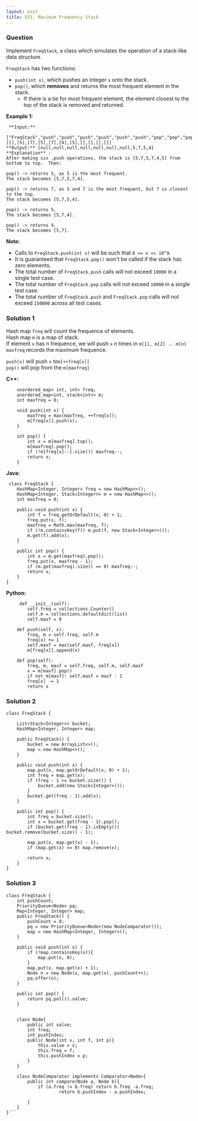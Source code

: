 ```yaml
---
layout: post
title: 931. Maximum Frequency Stack
---
```

### Question
Implement `FreqStack`, a class which simulates the operation of a stack-like
data structure.

`FreqStack` has two functions:

  * `push(int x)`, which pushes an integer `x` onto the stack.
  * `pop()`, which **removes** and returns the most frequent element in the stack. 
    * If there is a tie for most frequent element, the element closest to the top of the stack is removed and returned.



 **Example 1:**

    
    
     **Input:**
     ["FreqStack","push","push","push","push","push","push","pop","pop","pop","pop"],
    [[],[5],[7],[5],[7],[4],[5],[],[],[],[]]
    **Output:** [null,null,null,null,null,null,null,5,7,5,4]
    **Explanation** :
    After making six .push operations, the stack is [5,7,5,7,4,5] from bottom to top.  Then:
    
    pop() -> returns 5, as 5 is the most frequent.
    The stack becomes [5,7,5,7,4].
    
    pop() -> returns 7, as 5 and 7 is the most frequent, but 7 is closest to the top.
    The stack becomes [5,7,5,4].
    
    pop() -> returns 5.
    The stack becomes [5,7,4].
    
    pop() -> returns 4.
    The stack becomes [5,7].
    



 **Note:**

  * Calls to `FreqStack.push(int x)` will be such that `0 <= x <= 10^9`.
  * It is guaranteed that `FreqStack.pop()` won't be called if the stack has zero elements.
  * The total number of `FreqStack.push` calls will not exceed `10000` in a single test case.
  * The total number of `FreqStack.pop` calls will not exceed `10000` in a single test case.
  * The total number of `FreqStack.push` and `FreqStack.pop` calls will not exceed `150000` across all test cases.

### Solution 1
Hash map `freq` will count the frequence of elements.  
Hash map `m` is a map of stack.  
If element `x` has n frequence, we will push `x` n times in `m[1], m[2] ..
m[n]`  
`maxfreq` records the maximum frequence.

`push(x)` will push `x` to`m[++freq[x]]`  
`pop()` will pop from the `m[maxfreq]`

 **C++:**

    
    
        unordered_map< int, int> freq;
        unordered_map<int, stack<int>> m;
        int maxfreq = 0;
    
        void push(int x) {
            maxfreq = max(maxfreq, ++freq[x]);
            m[freq[x]].push(x);
        }
    
        int pop() {
            int x = m[maxfreq].top();
            m[maxfreq].pop();
            if (!m[freq[x]--].size()) maxfreq--;
            return x;
        }
    

**Java:**

    
    
     class FreqStack {
        HashMap<Integer, Integer> freq = new HashMap<>();
        HashMap<Integer, Stack<Integer>> m = new HashMap<>();
        int maxfreq = 0;
    
        public void push(int x) {
            int f = freq.getOrDefault(x, 0) + 1;
            freq.put(x, f);
            maxfreq = Math.max(maxfreq, f);
            if (!m.containsKey(f)) m.put(f, new Stack<Integer>());
            m.get(f).add(x);
        }
    
        public int pop() {
            int x = m.get(maxfreq).pop();
            freq.put(x, maxfreq - 1);
            if (m.get(maxfreq).size() == 0) maxfreq--;
            return x;
        }
    }
    

**Python:**

    
    
         def __init__(self):
            self.freq = collections.Counter()
            self.m = collections.defaultdict(list)
            self.maxf = 0
    
        def push(self, x):
            freq, m = self.freq, self.m
            freq[x] += 1
            self.maxf = max(self.maxf, freq[x])
            m[freq[x]].append(x)
    
        def pop(self):
            freq, m, maxf = self.freq, self.m, self.maxf
            x = m[maxf].pop()
            if not m[maxf]: self.maxf = maxf - 1
            freq[x] -= 1
            return x
    


### Solution 2
    
    
    class FreqStack {
    
        List<Stack<Integer>> bucket;
        HashMap<Integer, Integer> map;
        
        public FreqStack() {
            bucket = new ArrayList<>();
            map = new HashMap<>();
        }
        
        public void push(int x) {
            map.put(x, map.getOrDefault(x, 0) + 1);
            int freq = map.get(x);
            if (freq - 1 >= bucket.size()) {
                bucket.add(new Stack<Integer>());
            }
            bucket.get(freq - 1).add(x);
        }
        
        public int pop() {
            int freq = bucket.size();
            int x = bucket.get(freq - 1).pop();
            if (bucket.get(freq - 1).isEmpty()) bucket.remove(bucket.size() - 1);
            
            map.put(x, map.get(x) - 1);
            if (map.get(x) == 0) map.remove(x);
            
            return x;
        }
    }
    


### Solution 3
    
    
    class FreqStack {
        int pushCount;
        PriorityQueue<Node> pq;
        Map<Integer, Integer> map;
        public FreqStack() {
            pushCount = 0;
            pq = new PriorityQueue<Node>(new NodeComparator());
            map = new HashMap<Integer, Integer>();
        }
        
        public void push(int x) {
            if (!map.containsKey(x)){
                map.put(x, 0);
            }
            map.put(x, map.get(x) + 1);
            Node n = new Node(x, map.get(x), pushCount++);
            pq.offer(n);
        }
        
        public int pop() {
            return pq.poll().value;
        }
        
        
        class Node{
            public int value;
            int freq;
            int pushIndex;
            public Node(int v, int f, int p){
                this.value = v;
                this.freq = f;
                this.pushIndex = p;
            }
        }
        
        class NodeComparator implements Comparator<Node>{
            public int compare(Node a, Node b){
                if (a.freq != b.freq) return b.freq -a.freq;
                        return b.pushIndex - a.pushIndex;
    
            }
        }
    }```



